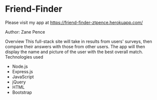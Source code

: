 # Friend-Finder

Please visit my app at <a href="https://friend-finder-ztpence.herokuapp.com/">https://friend-finder-ztpence.herokuapp.com/

Author: 
Zane Pence

Overview
This full-stack site will take in results from users' surveys, then compare their answers with those from other users. The app will then display the name and picture of the user with the best overall match.
Technologies used

- Node.js
- Express.js
- JavaScript
- jQuery
- HTML
- Bootstrap

